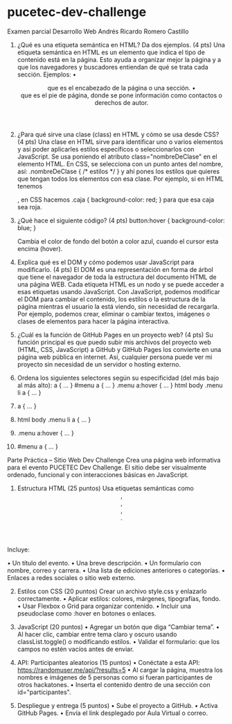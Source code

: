 # pucetec-dev-challenge
Examen parcial Desarrollo Web
Andrés Ricardo Romero Castillo
1.	¿Qué es una etiqueta semántica en HTML? Da dos ejemplos. (4 pts)
Una etiqueta semántica en HTML es un elemento que indica el tipo de contenido está en la página. Esto ayuda a organizar mejor la página y a que los navegadores y buscadores entiendan de qué se trata cada sección.
Ejemplos:
•	<header> que es el encabezado de la página o una sección.
•	<footer> que es el pie de página, donde se pone información como contactos o derechos de autor.
2.	¿Para qué sirve una clase (class) en HTML y cómo se usa desde CSS? (4 pts)
Una clase en HTML sirve para identificar uno o varios elementos y así poder aplicarles estilos específicos o seleccionarlos con JavaScript. Se usa poniendo el atributo class="nombreDeClase" en el elemento HTML.
En CSS, se selecciona con un punto antes del nombre, así: .nombreDeClase { /* estilos */ } y ahí pones los estilos que quieres que tengan todos los elementos con esa clase.
Por ejemplo, si en HTML tenemos <div class="caja">, en CSS hacemos .caja { background-color: red; } para que esa caja sea roja.

3.	¿Qué hace el siguiente código? (4 pts)
button:hover {
background-color: blue;
}

	Cambia el color de fondo del botón a color azul, cuando el cursor esta encima (hover).



4.	Explica qué es el DOM y cómo podemos usar JavaScript para modificarlo. (4 pts)
El DOM es una representación en forma de árbol que tiene el navegador de toda la estructura del documento HTML de una página WEB. 
Cada etiqueta HTML es un nodo y se puede acceder a esas etiquetas usando JavaScript.
Con JavaScript, podemos modificar el DOM para cambiar el contenido, los estilos o la estructura de la página mientras el usuario la está viendo, sin necesidad de recargarla. Por ejemplo, podemos crear, eliminar o cambiar textos, imágenes o clases de elementos para hacer la página interactiva.
5.	¿Cuál es la función de GitHub Pages en un proyecto web? (4 pts)
Su función principal es que puedo subir mis archivos del proyecto web (HTML, CSS, JavaScript) a GitHub y GitHub Pages los convierte en una página web pública en internet. Así, cualquier persona puede ver mi proyecto sin necesidad de un servidor o hosting externo.

6.	Ordena los siguientes selectores según su especificidad (del más bajo al más alto):
a { ... }
#menu a { ... }
.menu a:hover { ... }
html body .menu li a { ... }

1.	a { ... }
2.	html body .menu li a { ... }
3.	.menu a:hover { ... }
4.	#menu a { ... }

Parte Práctica – Sitio Web Dev Challenge
Crea una página web informativa para el evento PUCETEC Dev Challenge. El sitio debe ser visualmente ordenado, funcional y con interacciones básicas en JavaScript.
1. Estructura HTML (25 puntos)
Usa etiquetas semánticas como <header>, <main>, <section>, <footer>.

Incluye:

•	Un título del evento.
•	Una breve descripción.
•	Un formulario con nombre, correo y carrera.
•	Una lista de ediciones anteriores o categorías.
•	Enlaces a redes sociales o sitio web externo.

2. Estilos con CSS (20 puntos)
Crear un archivo style.css y enlazarlo correctamente.
•	Aplicar estilos: colores, márgenes, tipografías, fondo.
•	Usar Flexbox o Grid para organizar contenido.
•	Incluir una pseudoclase como :hover en botones o enlaces.

3. JavaScript (20 puntos)
•	Agregar un botón que diga “Cambiar tema”.
•	Al hacer clic, cambiar entre tema claro y oscuro usando classList.toggle() o modificando estilos.
•	Validar el formulario: que los campos no estén vacíos antes de enviar.
4. API: Participantes aleatorios (15 puntos)
•	Conéctate a esta API: https://randomuser.me/api/?results=5
•	Al cargar la página, muestra los nombres e imágenes de 5 personas como si fueran participantes de otros hackatones.
•	Inserta el contenido dentro de una sección con id="participantes".
5. Despliegue y entrega (5 puntos)
•	Sube el proyecto a GitHub.
•	Activa GitHub Pages.
•	Envía el link desplegado por Aula Virtual o correo.
